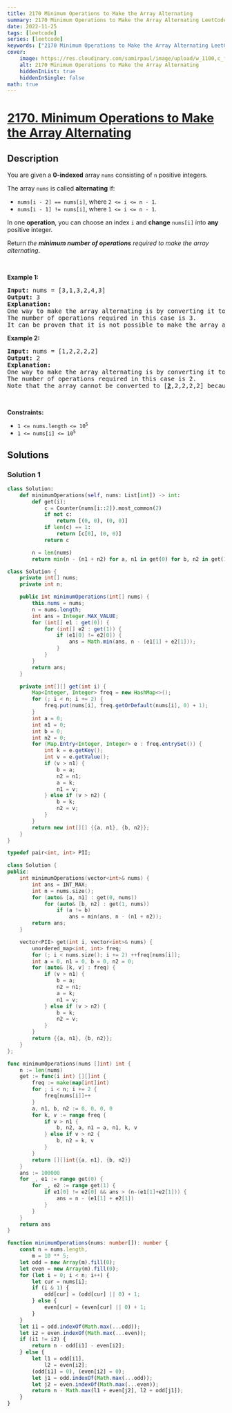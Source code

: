```yaml
---
title: 2170 Minimum Operations to Make the Array Alternating
summary: 2170 Minimum Operations to Make the Array Alternating LeetCode Solution Explained
date: 2022-11-25
tags: [leetcode]
series: [leetcode]
keywords: ["2170 Minimum Operations to Make the Array Alternating LeetCode Solution Explained in all languages", "2170 Minimum Operations to Make the Array Alternating", "LeetCode", "leetcode solution in Python3 C++ Java Go PHP Ruby Swift TypeScript Rust C# JavaScript C", "GeeksforGeeks", "InterviewBit", "Coding Ninjas", "HackerRank", "HackerEarth", "CodeChef", "TopCoder", "AlgoExpert", "freeCodeCamp", "Codeforces", "GitHub", "AtCoder", "Samir Paul"]
cover:
    image: https://res.cloudinary.com/samirpaul/image/upload/w_1100,c_fit,co_rgb:FFFFFF,l_text:Arial_75_bold:2170 Minimum Operations to Make the Array Alternating - Solution Explained/problem-solving.webp
    alt: 2170 Minimum Operations to Make the Array Alternating
    hiddenInList: true
    hiddenInSingle: false
math: true
---
```



# [2170. Minimum Operations to Make the Array Alternating](https://leetcode.com/problems/minimum-operations-to-make-the-array-alternating)


## Description

<p>You are given a <strong>0-indexed</strong> array <code>nums</code> consisting of <code>n</code> positive integers.</p>

<p>The array <code>nums</code> is called <strong>alternating</strong> if:</p>

<ul>
	<li><code>nums[i - 2] == nums[i]</code>, where <code>2 &lt;= i &lt;= n - 1</code>.</li>
	<li><code>nums[i - 1] != nums[i]</code>, where <code>1 &lt;= i &lt;= n - 1</code>.</li>
</ul>

<p>In one <strong>operation</strong>, you can choose an index <code>i</code> and <strong>change</strong> <code>nums[i]</code> into <strong>any</strong> positive integer.</p>

<p>Return <em>the <strong>minimum number of operations</strong> required to make the array alternating</em>.</p>

<p>&nbsp;</p>
<p><strong class="example">Example 1:</strong></p>

<pre>
<strong>Input:</strong> nums = [3,1,3,2,4,3]
<strong>Output:</strong> 3
<strong>Explanation:</strong>
One way to make the array alternating is by converting it to [3,1,3,<u><strong>1</strong></u>,<u><strong>3</strong></u>,<u><strong>1</strong></u>].
The number of operations required in this case is 3.
It can be proven that it is not possible to make the array alternating in less than 3 operations. 
</pre>

<p><strong class="example">Example 2:</strong></p>

<pre>
<strong>Input:</strong> nums = [1,2,2,2,2]
<strong>Output:</strong> 2
<strong>Explanation:</strong>
One way to make the array alternating is by converting it to [1,2,<u><strong>1</strong></u>,2,<u><strong>1</strong></u>].
The number of operations required in this case is 2.
Note that the array cannot be converted to [<u><strong>2</strong></u>,2,2,2,2] because in this case nums[0] == nums[1] which violates the conditions of an alternating array.
</pre>

<p>&nbsp;</p>
<p><strong>Constraints:</strong></p>

<ul>
	<li><code>1 &lt;= nums.length &lt;= 10<sup>5</sup></code></li>
	<li><code>1 &lt;= nums[i] &lt;= 10<sup>5</sup></code></li>
</ul>

## Solutions

### Solution 1

<!-- tabs:start -->

```python
class Solution:
    def minimumOperations(self, nums: List[int]) -> int:
        def get(i):
            c = Counter(nums[i::2]).most_common(2)
            if not c:
                return [(0, 0), (0, 0)]
            if len(c) == 1:
                return [c[0], (0, 0)]
            return c

        n = len(nums)
        return min(n - (n1 + n2) for a, n1 in get(0) for b, n2 in get(1) if a != b)
```

```java
class Solution {
    private int[] nums;
    private int n;

    public int minimumOperations(int[] nums) {
        this.nums = nums;
        n = nums.length;
        int ans = Integer.MAX_VALUE;
        for (int[] e1 : get(0)) {
            for (int[] e2 : get(1)) {
                if (e1[0] != e2[0]) {
                    ans = Math.min(ans, n - (e1[1] + e2[1]));
                }
            }
        }
        return ans;
    }

    private int[][] get(int i) {
        Map<Integer, Integer> freq = new HashMap<>();
        for (; i < n; i += 2) {
            freq.put(nums[i], freq.getOrDefault(nums[i], 0) + 1);
        }
        int a = 0;
        int n1 = 0;
        int b = 0;
        int n2 = 0;
        for (Map.Entry<Integer, Integer> e : freq.entrySet()) {
            int k = e.getKey();
            int v = e.getValue();
            if (v > n1) {
                b = a;
                n2 = n1;
                a = k;
                n1 = v;
            } else if (v > n2) {
                b = k;
                n2 = v;
            }
        }
        return new int[][] {{a, n1}, {b, n2}};
    }
}
```

```cpp
typedef pair<int, int> PII;

class Solution {
public:
    int minimumOperations(vector<int>& nums) {
        int ans = INT_MAX;
        int n = nums.size();
        for (auto& [a, n1] : get(0, nums))
            for (auto& [b, n2] : get(1, nums))
                if (a != b)
                    ans = min(ans, n - (n1 + n2));
        return ans;
    }

    vector<PII> get(int i, vector<int>& nums) {
        unordered_map<int, int> freq;
        for (; i < nums.size(); i += 2) ++freq[nums[i]];
        int a = 0, n1 = 0, b = 0, n2 = 0;
        for (auto& [k, v] : freq) {
            if (v > n1) {
                b = a;
                n2 = n1;
                a = k;
                n1 = v;
            } else if (v > n2) {
                b = k;
                n2 = v;
            }
        }
        return {{a, n1}, {b, n2}};
    }
};
```

```go
func minimumOperations(nums []int) int {
	n := len(nums)
	get := func(i int) [][]int {
		freq := make(map[int]int)
		for ; i < n; i += 2 {
			freq[nums[i]]++
		}
		a, n1, b, n2 := 0, 0, 0, 0
		for k, v := range freq {
			if v > n1 {
				b, n2, a, n1 = a, n1, k, v
			} else if v > n2 {
				b, n2 = k, v
			}
		}
		return [][]int{{a, n1}, {b, n2}}
	}
	ans := 100000
	for _, e1 := range get(0) {
		for _, e2 := range get(1) {
			if e1[0] != e2[0] && ans > (n-(e1[1]+e2[1])) {
				ans = n - (e1[1] + e2[1])
			}
		}
	}
	return ans
}
```

```ts
function minimumOperations(nums: number[]): number {
    const n = nums.length,
        m = 10 ** 5;
    let odd = new Array(m).fill(0);
    let even = new Array(m).fill(0);
    for (let i = 0; i < n; i++) {
        let cur = nums[i];
        if (i & 1) {
            odd[cur] = (odd[cur] || 0) + 1;
        } else {
            even[cur] = (even[cur] || 0) + 1;
        }
    }
    let i1 = odd.indexOf(Math.max(...odd));
    let i2 = even.indexOf(Math.max(...even));
    if (i1 != i2) {
        return n - odd[i1] - even[i2];
    } else {
        let l1 = odd[i1],
            l2 = even[i2];
        (odd[i1] = 0), (even[i2] = 0);
        let j1 = odd.indexOf(Math.max(...odd));
        let j2 = even.indexOf(Math.max(...even));
        return n - Math.max(l1 + even[j2], l2 + odd[j1]);
    }
}
```

<!-- tabs:end -->

<!-- end -->
